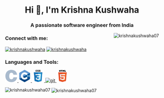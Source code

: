 <h1 align="center">Hi 👋, I'm Krishna Kushwaha</h1>
<h3 align="center">A passionate software engineer from India</h3>
<img src="https://miro.medium.com/v2/resize:fit:1272/1*ZSVmWGcc1weENb0ShawWxw.gif" alt="krishnakushwaha07" align="right" height="200"/>

<h3 align="left">Connect with me:</h3>
<p align="left">
<a href="https://linkedin.com/in/krishnakushwaha" target="blank"><img align="center" src="https://raw.githubusercontent.com/rahuldkjain/github-profile-readme-generator/master/src/images/icons/Social/linked-in-alt.svg" alt="krishnakushwaha" height="30" width="40" /></a>
<a href="https://www.leetcode.com/krishnakushwaha" target="blank"><img align="center" src="https://raw.githubusercontent.com/rahuldkjain/github-profile-readme-generator/master/src/images/icons/Social/leet-code.svg" alt="krishnakushwaha" height="30" width="40" /></a>
</p>

<h3 align="left">Languages and Tools:</h3>
<p align="left"> <a href="https://www.cprogramming.com/" target="_blank" rel="noreferrer"> <img src="https://raw.githubusercontent.com/devicons/devicon/master/icons/c/c-original.svg" alt="c" width="40" height="40"/> </a> <a href="https://www.w3schools.com/cpp/" target="_blank" rel="noreferrer"> <img src="https://raw.githubusercontent.com/devicons/devicon/master/icons/cplusplus/cplusplus-original.svg" alt="cplusplus" width="40" height="40"/> </a> <a href="https://www.w3schools.com/css/" target="_blank" rel="noreferrer"> <img src="https://raw.githubusercontent.com/devicons/devicon/master/icons/css3/css3-original-wordmark.svg" alt="css3" width="40" height="40"/> </a> <a href="https://git-scm.com/" target="_blank" rel="noreferrer"> <img src="https://www.vectorlogo.zone/logos/git-scm/git-scm-icon.svg" alt="git" width="40" height="40"/> </a> <a href="https://www.w3.org/html/" target="_blank" rel="noreferrer"> <img src="https://raw.githubusercontent.com/devicons/devicon/master/icons/html5/html5-original-wordmark.svg" alt="html5" width="40" height="40"/> </a> </p>

<p><img align="left" src="https://github-readme-stats.vercel.app/api/top-langs?username=krishnakushwaha07&show_icons=true&locale=en&layout=compact" alt="krishnakushwaha07" /></p>

<p>&nbsp;<img align="center" src="https://github-readme-stats.vercel.app/api?username=krishnakushwaha07&show_icons=true&locale=en" alt="krishnakushwaha07" /></p>


